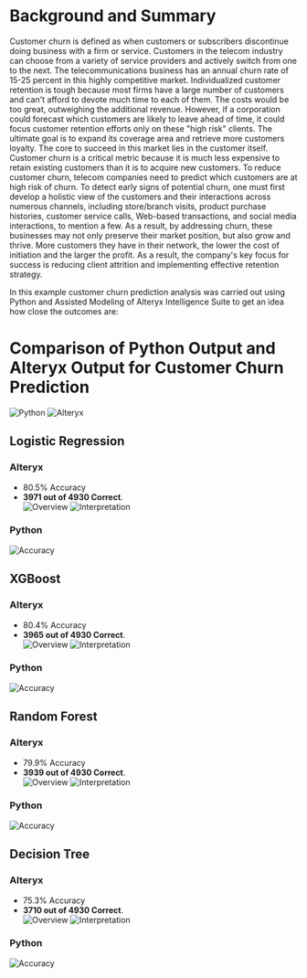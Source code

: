
# Background and Summary
Customer churn is defined as when customers or subscribers discontinue doing business with a firm or service.
Customers in the telecom industry can choose from a variety of service providers and actively switch from one to the next. The telecommunications business has an annual churn rate of 15-25 percent in this highly competitive market.
Individualized customer retention is tough because most firms have a large number of customers and can't afford to devote much time to each of them. The costs would be too great, outweighing the additional revenue. However, if a corporation could forecast which customers are likely to leave ahead of time, it could focus customer retention efforts only on these "high risk" clients. The ultimate goal is to expand its coverage area and retrieve more customers loyalty. The core to succeed in this market lies in the customer itself.
Customer churn is a critical metric because it is much less expensive to retain existing customers than it is to acquire new customers.
To reduce customer churn, telecom companies need to predict which customers are at high risk of churn.
To detect early signs of potential churn, one must first develop a holistic view of the customers and their interactions across numerous channels, including store/branch visits, product purchase histories, customer service calls, Web-based transactions, and social media interactions, to mention a few.
As a result, by addressing churn, these businesses may not only preserve their market position, but also grow and thrive. More customers they have in their network, the lower the cost of initiation and the larger the profit. As a result, the company's key focus for success is reducing client attrition and implementing effective retention strategy.

In this example customer churn prediction analysis was carried out using Python and Assisted Modeling of Alteryx Intelligence Suite to get an idea how close the outcomes are:

# Comparison of Python Output and Alteryx Output for Customer Churn Prediction
![Python](Python_ROC_Curve.png)
![Alteryx](Alteryx_ROC_Curve.png)

## Logistic Regression
### Alteryx
- 80.5% Accuracy 
- **3971 out of 4930 Correct**.  
![Overview](LR_Overview.png)
![Interpretation](LR_Interpretation.png)

### Python
![Accuracy](LR_Accuracy_Python.png)


## XGBoost
### Alteryx
- 80.4% Accuracy 
- **3965 out of 4930 Correct**.  
![Overview](XGB_Overview.png)
![Interpretation](XGB_Interpretation.png)

### Python
![Accuracy](XGB_Accuracy_Python.png)



## Random Forest
### Alteryx
- 79.9% Accuracy 
- **3939 out of 4930 Correct**.  
![Overview](RF_Overview.png)
![Interpretation](RF_Interpretation.png)

### Python
![Accuracy](RF_Accuracy_Python.png)



## Decision Tree
### Alteryx
- 75.3% Accuracy 
- **3710 out of 4930 Correct**.  
![Overview](DT_Overview.png)
![Interpretation](DT_Interpretation.png)

### Python
![Accuracy](DT_Accuracy_Python.png)
